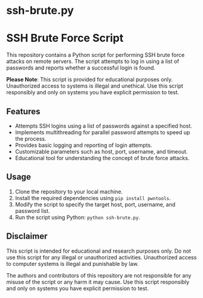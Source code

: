 # ssh-brute.py
# SSH Brute Force Script

This repository contains a Python script for performing SSH brute force attacks on remote servers. The script attempts to log in using a list of passwords and reports whether a successful login is found.

**Please Note**: This script is provided for educational purposes only. Unauthorized access to systems is illegal and unethical. Use this script responsibly and only on systems you have explicit permission to test.

## Features

- Attempts SSH logins using a list of passwords against a specified host.
- Implements multithreading for parallel password attempts to speed up the process.
- Provides basic logging and reporting of login attempts.
- Customizable parameters such as host, port, username, and timeout.
- Educational tool for understanding the concept of brute force attacks.

## Usage

1. Clone the repository to your local machine.
2. Install the required dependencies using `pip install pwntools`.
3. Modify the script to specify the target host, port, username, and password list.
4. Run the script using Python: `python ssh-brute.py`.

## Disclaimer

This script is intended for educational and research purposes only. Do not use this script for any illegal or unauthorized activities. Unauthorized access to computer systems is illegal and punishable by law.

The authors and contributors of this repository are not responsible for any misuse of the script or any harm it may cause. Use this script responsibly and only on systems you have explicit permission to test.


